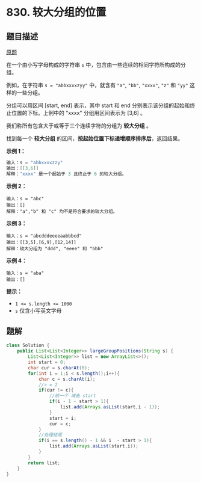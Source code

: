 # 830. 较大分组的位置

## 题目描述

[原题](https://leetcode-cn.com/problems/positions-of-large-groups/)

在一个由小写字母构成的字符串 `s` 中，包含由一些连续的相同字符所构成的分组。

例如，在字符串 `s = "abbxxxxzyy"` 中，就含有 `"a"`, `"bb"`, `"xxxx"`, `"z"` 和 `"yy"` 这样的一些分组。

分组可以用区间 [start, end] 表示，其中 start 和 end 分别表示该分组的起始和终止位置的下标。上例中的 "xxxx" 分组用区间表示为 [3,6] 。

我们称所有包含大于或等于三个连续字符的分组为 **较大分组** 。

找到每一个 **较大分组** 的区间，**按起始位置下标递增顺序排序后**，返回结果。

**示例 1：**

```java
输入：s = "abbxxxxzzy"
输出：[[3,6]]
解释："xxxx" 是一个起始于 3 且终止于 6 的较大分组。
```

**示例 2：**

```
输入：s = "abc"
输出：[]
解释："a","b" 和 "c" 均不是符合要求的较大分组。
```

**示例 3：**

```
输入：s = "abcdddeeeeaabbbcd"
输出：[[3,5],[6,9],[12,14]]
解释：较大分组为 "ddd", "eeee" 和 "bbb"
```

**示例 4：**

```
输入：s = "aba"
输出：[]
```

**提示：**

- `1 <= s.length <= 1000`
- `s` 仅含小写英文字母

## 题解

```java
class Solution {
    public List<List<Integer>> largeGroupPositions(String s) {
        List<List<Integer>> list = new ArrayList<>();
        int start = 0;
        char cur = s.charAt(0);
        for(int i = 1;i < s.length();i++){
            char c = s.charAt(i);
            //> = 2
            if(cur != c){
                //前一个 减去 start 
                if(i - 1 - start > 1){
                    list.add(Arrays.asList(start,i - 1));
                }
                start = i;
                cur = c;
            }
            //处理结尾
            if(i == s.length() - 1 && i  - start > 1){
                list.add(Arrays.asList(start,i));
            }
        }
        return list;
    }
}
```


